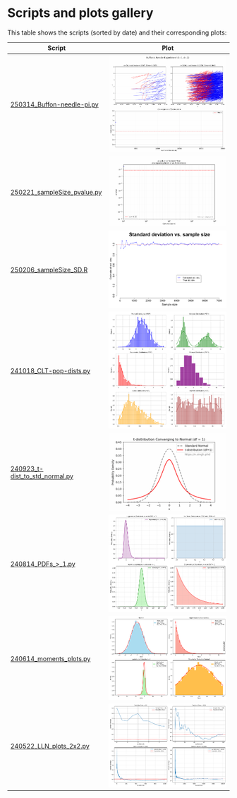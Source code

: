 # Scripts and plots gallery

This table shows the scripts (sorted by date) and their corresponding plots:

| Script | Plot |
|--------|------|
| [250314_Buffon-needle-pi.py](250314_Buffon-needle-pi.py) | ![250314_Buffon-needle-pi.gif](plots/250314_Buffon-needle-pi.gif) |
| [250221_sampleSize_pvalue.py](250221_sampleSize_pvalue.py) | ![250221_sampleSize_pvalue.gif](plots/250221_sampleSize_pvalue.gif) |
| [250206_sampleSize_SD.R](250206_sampleSize_SD.R) | ![250206_sampleSize_SD.png](plots/250206_sampleSize_SD.png) |
| [241018_CLT-pop-dists.py](241018_CLT-pop-dists.py) | ![241018_CLT-pop-dists.png](plots/241018_CLT-pop-dists.png) |
| [240923_t-dist_to_std_normal.py](240923_t-dist_to_std_normal.py) | ![240923_t-dist_to_std_normal.gif](plots/240923_t-dist_to_std_normal.gif) |
| [240814_PDFs_>_1.py](240814_PDFs_>_1.py) | ![240814_PDFs_>_1.png](plots/240814_PDFs_>_1.png) |
| [240614_moments_plots.py](240614_moments_plots.py) | ![240614_moments_plots.png](plots/240614_moments_plots.png) |
| [240522_LLN_plots_2x2.py](240522_LLN_plots_2x2.py) | ![240522_LLN_plots_2x2.png](plots/240522_LLN_plots_2x2.png) |
